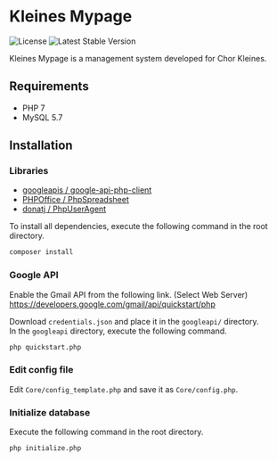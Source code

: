 # Kleines Mypage

![License](https://img.shields.io/github/license/nozomu-y/kleines-mypage)
![Latest Stable Version](https://img.shields.io/github/v/release/nozomu-y/kleines-mypage)

Kleines Mypage is a management system developed for Chor Kleines.


## Requirements 
* PHP 7
* MySQL 5.7

## Installation

### Libraries

- [googleapis / google-api-php-client](https://github.com/googleapis/google-api-php-client)
- [PHPOffice / PhpSpreadsheet](https://github.com/PHPOffice/PhpSpreadsheet)
- [donatj / PhpUserAgent](https://github.com/donatj/PhpUserAgent)

To install all dependencies, execute the following command in the root directory.

```sh
composer install
```

### Google API

Enable the Gmail API from the following link. (Select Web Server)  
https://developers.google.com/gmail/api/quickstart/php

Download `credentials.json` and place it in the `googleapi/` directory.  
In the `googleapi` directory, execute the following command.

```sh
php quickstart.php
```

### Edit config file

Edit `Core/config_template.php` and save it as `Core/config.php`.

### Initialize database

Execute the following command in the root directory.

```sh
php initialize.php
```

